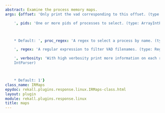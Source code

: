 ```yaml
---
abstract: Examine the process memory maps.
args: {offset: 'Only print the vad corresponding to this offset. (type: SymbolAddress)

    ', pids: 'One or more pids of processes to select. (type: ArrayIntParser)



    * Default: ', proc_regex: 'A regex to select a process by name. (type: RegEx)

    ', regex: 'A regular expression to filter VAD filenames. (type: RegEx)

    ', verbosity: 'With high verbosity print more information on each region. (type:
    IntParser)



    * Default: 1'}
class_name: IRMaps
epydoc: rekall.plugins.response.linux.IRMaps-class.html
layout: plugin
module: rekall.plugins.response.linux
title: maps
---
```

